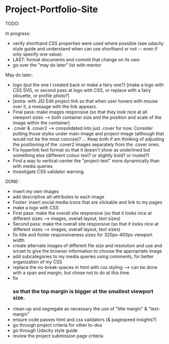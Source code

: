 # Project-Portfolio-Site

TODO:

In progress:
- verify shorthand CSS properties were used where possible (see udacity style guide and understand when can use shorthand or not -- even if only specify one value).
- LAST: format documents and commit that change on its own
- go over the "may do later" list with mentor

May do later:
- logo (put the one I created back or make a fairy one?) [make a logo with CSS SVG, or second pass at logo with CSS, or replace with a fairy silouette, or profile photo?]
- [extra: with JS] Edit project link so that when user hovers with mouse over it, a message with the link appears.
- Final pass: make images responsive (so that they look nice at all viewport sizes --> both container size and the position and scale of the image within the container)
- .cover & .cover2 --> consolidated into just .cover for now. Consider putting those styles under main-image and project-image (although that would not be the most concise)? ... Keep both if am thinking of adjusting the positioning of the .cover2 images separately from the .cover ones.
- Fix hyperlink text format so that it doesn't show as underlined but something else (different colour text? or slightly bold? or muted?)
- Find a way to vertical-center the "project-text" more dynamically than with media queries
- Investigate CSS validator warning.


DONE:

- insert my own images
- add descriptive alt-attributes to each image
- Footer: insert social media icons that are clickable and link to my pages
- make a logo with CSS
- First pass: make the overall site responsive (so that it looks nice at different sizes --> images, overall layout, text sizes)
- Second pass: make the overall site responsive (so that it looks nice at different sizes --> images, overall layout, text sizes)
- fix title and footer responsiveness sizes for 320px-400px viewport width
- create alternate images of different file size and resolution and use <picture> and srcset to give the browser information to choose the appropriate image
- add subcategories to my media queries using comments, for better organization of my CSS
- replace the no-break-spaces in html with css styling --> can be done with a span and margin, but chose not to do at this time.
- fix <h3 class="project-title"> so that the top margin is bigger at the smallest viewport size.
- clean-up and segregate as necessary the use of "title margin" & "text-margin"
- ensure code passes html and css validators (& pagespeed insights?)
- go through project criteria for other to-dos
- go through Udacity style guide
- review the project submission page criteria

